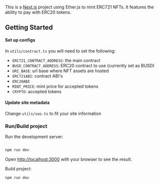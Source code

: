 This is a [Next.js](https://nextjs.org/) project using Ether.js to mint ERC721 NFTs. It features the ability to pay with ERC20 tokens.

## Getting Started

#### Set up configs

In `utils/contract.ts` you will need to set the following:

- `ERC721_CONTRACT_ADDRESS`: the main contract
- `BUSD_CONTRACT_ADDRESS`: ERC20 contract to use (currently set as BUSD)
- `URI_BASE`: url base where NFT assets are hosted
- `ERC721ABI`: contract ABI's
- `ERC20ABI`
- `MINT_PRICE`: mint price for accepted tokens
- `CRYPTO`: accepted tokens

#### Update site metadata

Change `utils/seo.ts` to fit your site information

### Run/Build project

Run the development server:

```bash

npm run dev

```

Open [http://localhost:3000](http://localhost:3000) with your browser to see the result.

Build project:

```bash
npm run dev
```
